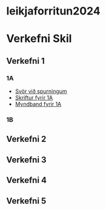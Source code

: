 # leikjaforritun2024
# Verkefni Skil
## Verkefni 1
### 1A
- [Svör við spurningum](https://github.com/Matthiasfe06/leikjaforritun2024/blob/main/Verk1/Verk1_a/Sv%C3%B6r%20vi%C3%B0%20spurningum.docx)
- [Skriftur fyrir 1A](https://github.com/Matthiasfe06/leikjaforritun2024/tree/main/Verk1/Verk1_a/Scripts)
- [Myndband fyrir 1A](https://youtu.be/6M9OpIrGI5k)

### 1B
## Verkefni 2
## Verkefni 3
## Verkefni 4
## Verkefni 5
